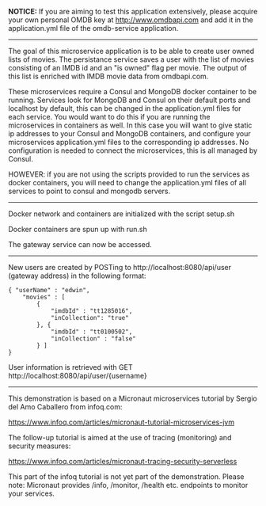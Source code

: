 <b>NOTICE:</b> If you are aiming to test this application extensively, please acquire your own personal OMDB key at http://www.omdbapi.com and add it in the application.yml file of the omdb-service application.

---------


The goal of this microservice application is to be able to create user owned lists of movies. The persistance service saves a user with the list of movies consisting of an IMDB id and an "is owned" flag per movie. The output of this list is enriched with IMDB movie data from omdbapi.com.

These microservices require a Consul and MongoDB docker container to be running. Services look for MongoDB and Consul on their default ports and localhost by default, this can be changed in the application.yml files for each service. You would want to do this if you are running the microservices in containers as well. In this case you will want to give static ip addresses to your Consul and MongoDB containers, and configure your microservices application.yml files to the corresponding ip addresses. No configuration is needed to connect the microservices, this is all managed by Consul.

HOWEVER: if you are not using the scripts provided to run the services as docker containers, you will need to change the application.yml files of all services to point to consul and mongodb servers.

---------

Docker network and containers are initialized with the script setup.sh

Docker containers are spun up with run.sh

The gateway service can now be accessed.

---------


New users are created by POSTing to http://localhost:8080/api/user (gateway address) in the following format:

```
{ "userName" : "edwin", 
	"movies" : [ 
		{
			"imdbId" : "tt1285016",
			"inCollection": "true"
		}, {
			"imdbId" : "tt0100502",
			"inCollection" : "false"
		} ]
}
```

User information is retrieved with GET http://localhost:8080/api/user/{username} 

---------

This demonstration is based on a Micronaut microservices tutorial by Sergio del Amo Caballero from infoq.com:

https://www.infoq.com/articles/micronaut-tutorial-microservices-jvm

The follow-up tutorial is aimed at the use of tracing (monitoring) and security measures:

https://www.infoq.com/articles/micronaut-tracing-security-serverless

This part of the infoq tutorial is not yet part of the demonstration. Please note: Micronaut provides /info, /monitor, /health etc. endpoints to monitor your services.
